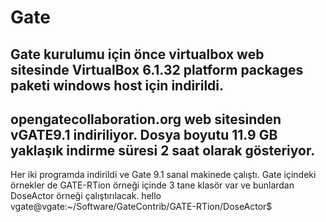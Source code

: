 # Gate
## Gate kurulumu için önce virtualbox web sitesinde VirtualBox 6.1.32 platform packages paketi windows host için indirildi. 
## opengatecollaboration.org web sitesinden vGATE9.1 indiriliyor. Dosya boyutu 11.9 GB yaklaşık indirme süresi 2 saat olarak gösteriyor.
Her iki programda indirildi ve Gate 9.1 sanal makinede çalıştı. Gate içindeki örnekler de GATE-RTion örneği içinde 3 tane klasör var ve bunlardan DoseActor örneği çalıştırılacak. 
hello
vgate@vgate:~/Software/GateContrib/GATE-RTion/DoseActor$
